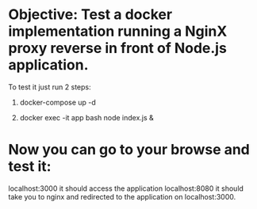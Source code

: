 # Objective: Test a docker implementation running a NginX proxy reverse in front of Node.js application. 

To test it just run 2 steps:

1. docker-compose up -d

2. docker exec -it app bash
    node index.js &


# Now you can go to your browse and test it:

localhost:3000 it should access the application
localhost:8080 it should take you to nginx and redirected to the application on localhost:3000. 

